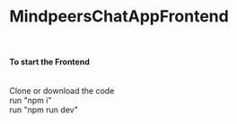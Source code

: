 # MindpeersChatAppFrontend

<br />
<h4>To start the Frontend</h4>
<br />
Clone or download the code
<br />
run "npm i"
<br />
run "npm run dev"
 
 
